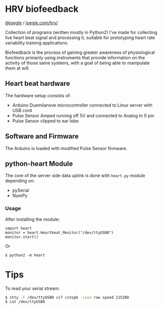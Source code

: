 # HRV biofeedback
[@joegle](https://twitter.com/Joegle) / [joegle.com/hrv/](http://joegle.com/hrv/)

Collection of programs (written mostly in Python2) I've made for collecting live heart beat signal and processing it, suitable for prototyping heart rate variability training applications.

Biofeedback is the process of gaining greater awareness of physiological functions primarily using instruments that provide information on the activity of those same systems, with a goal of being able to manipulate them at will.



## Heart beat hardware
The hardware setup consists of:

* Arduino Duemilanove microcontroller connected to Linux server with USB cord
* Pulse Sensor Amped running off 5V and connected to Analog In 0 pin
* Pulse Sensor clipped to ear lobe

## Software and Firmware
The Arduino is loaded with modified Pulse Sensor firmware.


## python-heart Module
The core of the server side data uplink is done with `heart.py` module depending on:

* pySerial
* NumPy

### Usage
After installing the module:
```
import heart
monitor = heart.Heartbeat_Monitor("/dev/ttyUSB0")
monitor.start()
```

Or

```
$ python2 -m heart
```


# Tips
To read your serial stream:
```sh
$ stty -F /dev/ttyUSB0 cs7 cstopb -ixon raw speed 115200
$ cat /dev/ttyUSB0
```
